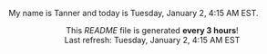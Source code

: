 My name is Tanner and today is Tuesday, January 2, 4:15 AM EST.

<p align="center">This <i>README</i> file is generated <b>every 3 hours</b>!</br>Last refresh: Tuesday, January 2, 4:15 AM EST<br /></p>
